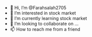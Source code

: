 - 👋 Hi, I’m @Farahsalah2705
- 👀 I’m interested in stock market
- 🌱 I’m currently learning stock market
- 💞️ I’m looking to collaborate on ...
- 📫 How to reach me from a friend

<!---
Farahsalah2705/Farahsalah2705 is a ✨ special ✨ repository because its `README.md` (this file) appears on your GitHub profile.
You can click the Preview link to take a look at your changes.
--->
